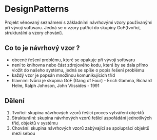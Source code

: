 # DesignPatterns

Projekt věnovaný seznámení s základními návrhovými vzory používanými při vývoji softwaru. 
Jedná se o vzory patřící do skupiny GoF(tvořící, strukturální a vzory chování).

## Co to je návrhový vzor ?
* obecné řešení problému, které se opakuje při vývoji softwaru
* není to knihovna nebo část zdrojového kodu, která by se dala přímo vložit do našeho systému, jedná se spíše o popis řešení problému
* každý vzor je popsán množinou komunikujících tříd
* hlavními tvůrci je skupina GoF (Gang of Four) - Erich Gamma, Richard Helm, Ralph Johnson, John Vlissides - 1991


## Dělení
1. Tvořící: skupina návrhových vzorů řešící proces vytváření objektů
2. Strukturální: skupina návrhových vzorů řešící uspořádání jednotlivých tříd, objektů v systému
3. Chování: skupina návrhových vzorů zabývající se spoluprácí objektů mezi sebou
